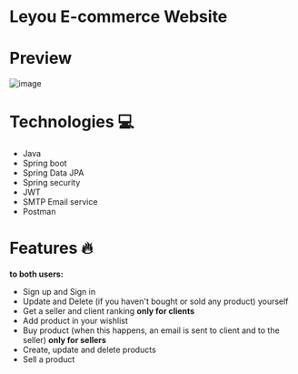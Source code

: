 # Leyou E-commerce Website
# Preview
![image](https://github.com/ZhouMeng1998/leyou/blob/master/68747470733a2f2f7469616e636978696f6e672e636f64696e672e6e65742f702f426c6f67494d472f642f426c6f67494d472f6769742f7261772f6d61737465722f626c6f672f32303139313131355f6c65796f752f524541444d452f313537333832313239363636362e7.png)
# Technologies 💻
- Java
- Spring boot
- Spring Data JPA
- Spring security
- JWT
- SMTP Email service
- Postman
# Features 🔥
**to both users:**
- Sign up and Sign in
- Update and Delete (if you haven't bought or sold any product) yourself
- Get a seller and client ranking
**only for clients**
- Add product in your wishlist
- Buy product (when this happens, an email is sent to client and to the seller)
**only for sellers**
- Create, update and delete products
- Sell a product
